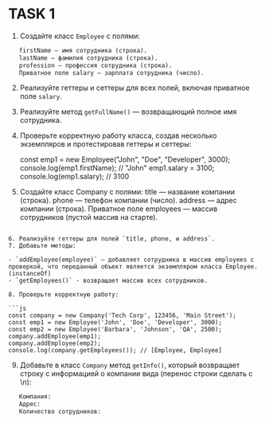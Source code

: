 # TASK 1

1. Создайте класс `Employee` с полями:

```txt
   firstName — имя сотрудника (строка).
   lastName — фамилия сотрудника (строка).
   profession — профессия сотрудника (строка).
   Приватное поле salary — зарплата сотрудника (число).
```

2. Реализуйте геттеры и сеттеры для всех полей, включая приватное поле `salary`.
3. Реализуйте метод `getFullName()` — возвращающий полное имя сотрудника.
4. Проверьте корректную работу класса, создав несколько экземпляров и протестировав геттеры и сеттеры:

   const emp1 = new Employee("John", "Doe", "Developer", 3000);
   console.log(emp1.firstName); // "John"
   emp1.salary = 3100;
   console.log(emp1.salary); // 3100
5. Создайте класс Company с полями:
   title — название компании (строка).
   phone — телефон компании (число).
   address — адрес компании (строка).
   Приватное поле employees — массив сотрудников (пустой массив на старте).
```

6. Реализуйте геттеры для полей `title, phone, и address`.
7. Добавьте методы:

- `addEmployee(employee)` — добавляет сотрудника в массив employees с проверкой, что переданный объект является экземпляром класса Employee. (instanceOf)
- `getEmployees()` - возвращает массив всех сотрудников.

8. Проверьте корректную работу:

```js
const company = new Company('Tech Corp', 123456, 'Main Street');
const emp1 = new Employee('John', 'Doe', 'Developer', 3000);
const emp2 = new Employee('Barbara', 'Johnson', 'QA', 2500);
company.addEmployee(emp1);
company.addEmployee(emp2);
console.log(company.getEmployees()); // [Employee, Employee]
```

9. Добавьте в класс `Company` метод `getInfo()`, который возвращает строку с информацией о компании вида (перенос строки сделать с \n):

```txt
   Компания:
   Адрес:
   Количество сотрудников:
```
